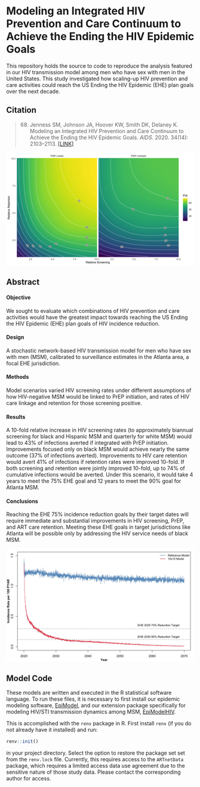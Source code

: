 # Modeling an Integrated HIV Prevention and Care Continuum to Achieve the Ending the HIV Epidemic Goals

This repository holds the source to code to reproduce the analysis featured in our HIV transmission model among men who have sex with men in the United States. This study investigated how scaling-up HIV prevention and care activities could reach the US Ending the HIV Epidemic (EHE) plan goals over the next decade.

## Citation

> 68.	Jenness SM, Johnson JA, Hoover KW, Smith DK, Delaney K. Modeling an Integrated HIV Prevention and Care Continuum to Achieve the Ending the HIV Epidemic Goals. _AIDS._ 2020. 34(14): 2103–2113.  [[LINK]](https://pubmed.ncbi.nlm.nih.gov/32910062/)

<img src="https://github.com/EpiModel/CombPrev/raw/master/analysis/fig/Figure1.jpg">

## Abstract

#### Objective 	
We sought to evaluate which combinations of HIV prevention and care activities would have the greatest impact towards reaching the US Ending the HIV Epidemic (EHE) plan goals of HIV incidence reduction.

#### Design 	
A stochastic network-based HIV transmission model for men who have sex with men (MSM), calibrated to surveillance estimates in the Atlanta area, a focal EHE jurisdiction.

#### Methods 	
Model scenarios varied HIV screening rates under different assumptions of how HIV-negative MSM would be linked to PrEP initiation, and rates of HIV care linkage and retention for those screening positive.

#### Results 	
A 10-fold relative increase in HIV screening rates (to approximately biannual screening for black and Hispanic MSM and quarterly for white MSM) would lead to 43% of infections averted if integrated with PrEP initiation. Improvements focused only on black MSM would achieve nearly the same outcome (37% of infections averted). Improvements to HIV care retention would avert 41% of infections if retention rates were improved 10-fold. If both screening and retention were jointly improved 10-fold, up to 74% of cumulative infections would be averted. Under this scenario, it would take 4 years to meet the 75% EHE goal and 12 years to meet the 90% goal for Atlanta MSM.

#### Conclusions 	
Reaching the EHE 75% incidence reduction goals by their target dates will require immediate and substantial improvements in HIV screening, PrEP, and ART care retention. Meeting these EHE goals in target jurisdictions like Atlanta will be possible only by addressing the HIV service needs of black MSM.

<img src="https://github.com/EpiModel/CombPrev/raw/master/analysis/fig/Figure2.jpg">

## Model Code

These models are written and executed in the R statistical software language. To run these files, it is necessary to first install our epidemic modeling software, [EpiModel](http://epimodel.org/), and our extension package specifically for modeling HIV/STI transmission dynamics among MSM, [EpiModelHIV](http://github.com/statnet/EpiModelHIV).

This is accomplished with the `renv` package in R. First install `renv` (if you do not already have it installed) and run:

```r
renv::init()
```

in your project directory. Select the option to restore the package set set from the `renv.lock` file. Currently, this requires access to the `ARTnetData` package, which requires a limited access data use agreement due to the sensitive nature of those study data. Please contact the corresponding author for access. 
